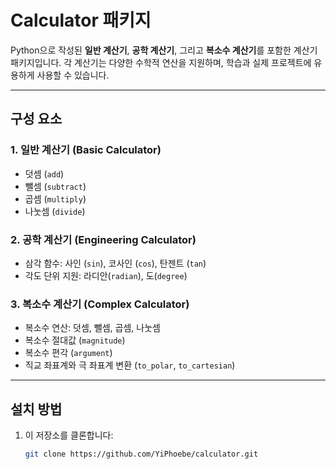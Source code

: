 # Calculator 패키지

Python으로 작성된 **일반 계산기**, **공학 계산기**, 그리고 **복소수 계산기**를 포함한 계산기 패키지입니다. 각 계산기는 다양한 수학적 연산을 지원하며, 학습과 실제 프로젝트에 유용하게 사용할 수 있습니다.

---

## **구성 요소**

### 1. 일반 계산기 (Basic Calculator)
- 덧셈 (`add`)
- 뺄셈 (`subtract`)
- 곱셈 (`multiply`)
- 나눗셈 (`divide`)

### 2. 공학 계산기 (Engineering Calculator)
- 삼각 함수: 사인 (`sin`), 코사인 (`cos`), 탄젠트 (`tan`)
- 각도 단위 지원: 라디안(`radian`), 도(`degree`)

### 3. 복소수 계산기 (Complex Calculator)
- 복소수 연산: 덧셈, 뺄셈, 곱셈, 나눗셈
- 복소수 절대값 (`magnitude`)
- 복소수 편각 (`argument`)
- 직교 좌표계와 극 좌표계 변환 (`to_polar`, `to_cartesian`)

---

## **설치 방법**

1. 이 저장소를 클론합니다:
   ```bash
   git clone https://github.com/YiPhoebe/calculator.git